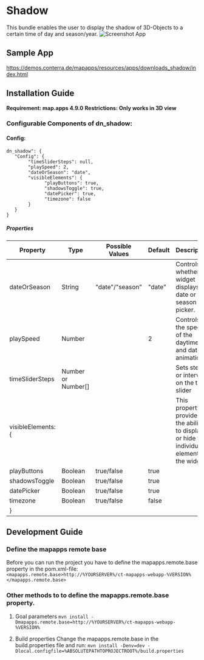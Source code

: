 # Shadow
This bundle enables the user to display the shadow of 3D-Objects to a certain time of day and season/year.
![Screenshot App](https://github.com/conterra/mapapps-shadow/blob/master/screenshot.PNG)

## Sample App
https://demos.conterra.de/mapapps/resources/apps/downloads_shadow/index.html

## Installation Guide
**Requirement: map.apps 4.9.0**
**Restrictions: Only works in 3D view**

### Configurable Components of dn_shadow:
#### Config:
``` 
dn_shadow": {
   "Config": {
        "timeSliderSteps": null,
        "playSpeed": 2,
        "dateOrSeason": "date",
        "visibleElements": {
              "playButtons": true,
              "shadowsToggle": true,
              "datePicker": true,
              "timezone": false
        }
   }
}
```

##### Properties

 | Property                       | Type    | Possible Values      | Default               | Description                                                            |
 |--------------------------------|---------|----------------------|-----------------------|------------------------------------------------------------------------|
 | dateOrSeason                   | String  | "date"/"season"      | "date"                | Controls whether the widget displays a date or a season picker.        |
 | playSpeed                      | Number  |                      | 2                 | Controls the speed of the daytime and date animation.                  |
 | timeSliderSteps                | Number or Number[]  |          |                       | Sets steps, or intervals, on the time slider                           |
 | visibleElements: {             |         |                      |                       | This property provides the ability to display or hide the individual elements of the widget. | 
 |          playButtons           | Boolean | true/false           | true                  |                                                                        |
 |          shadowsToggle         | Boolean | true/false           | true                  |                                                                        |
 |          datePicker            | Boolean | true/false           | true                  |                                                                        |
 |          timezone              | Boolean | true/false           | false                 |                                                                        |
 |                  }             |         |                      |                       |                                                                        |                                           |



## Development Guide
### Define the mapapps remote base
Before you can run the project you have to define the mapapps.remote.base property in the pom.xml-file:
`<mapapps.remote.base>http://%YOURSERVER%/ct-mapapps-webapp-%VERSION%</mapapps.remote.base>`

### Other methods to to define the mapapps.remote.base property.
1. Goal parameters
`mvn install -Dmapapps.remote.base=http://%YOURSERVER%/ct-mapapps-webapp-%VERSION%`

2. Build properties
Change the mapapps.remote.base in the build.properties file and run:
`mvn install -Denv=dev -Dlocal.configfile=%ABSOLUTEPATHTOPROJECTROOT%/build.properties`
